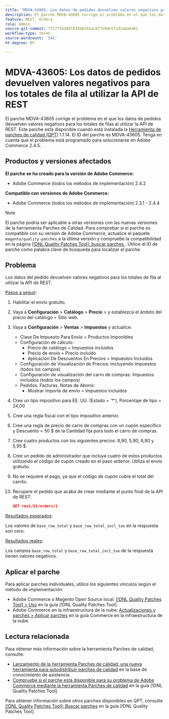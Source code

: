 ```yaml
---
title: "MDVA-43605: Los datos de pedidos devuelven valores negativos para los totales de fila al utilizar la API de REST"
description: El parche MDVA-43605 corrige el problema en el que los datos de pedidos devuelven valores negativos para los totales de filas al utilizar la API de REST. Este parche está disponible cuando está instalada la [Quality Patches Tool (QPT)](https://experienceleague.adobe.com/en/docs/commerce-knowledge-base/kb/announcements/commerce-announcements/magento-quality-patches-released-new-tool-to-self-serve-quality-patches) 1.1.14. El ID del parche es MDVA-43605. Tenga en cuenta que el problema está programado para solucionarse en Adobe Commerce 2.4.5.
feature: REST, Orders
role: Admin
source-git-commit: 7f17f1b286f635b8f65ac877e9de5f1d1a6a6461
workflow-type: tm+mt
source-wordcount: '541'
ht-degree: 0%

---
```


# MDVA-43605: Los datos de pedidos devuelven valores negativos para los totales de fila al utilizar la API de REST

El parche MDVA-43605 corrige el problema en el que los datos de pedidos devuelven valores negativos para los totales de filas al utilizar la API de REST. Este parche está disponible cuando está instalada la [Herramienta de parches de calidad (QPT)](https://experienceleague.adobe.com/en/docs/commerce-knowledge-base/kb/announcements/commerce-announcements/magento-quality-patches-released-new-tool-to-self-serve-quality-patches) 1.1.14. El ID del parche es MDVA-43605. Tenga en cuenta que el problema está programado para solucionarse en Adobe Commerce 2.4.5.

## Productos y versiones afectados

**El parche se ha creado para la versión de Adobe Commerce:**

* Adobe Commerce (todos los métodos de implementación) 2.4.2

**Compatible con versiones de Adobe Commerce:**

* Adobe Commerce (todos los métodos de implementación) 2.3.1 - 2.4.4

>[!NOTE]
>
>El parche podría ser aplicable a otras versiones con las nuevas versiones de la herramienta Parches de Calidad. Para comprobar si el parche es compatible con su versión de Adobe Commerce, actualice el paquete `magento/quality-patches` a la última versión y compruebe la compatibilidad en la página [[!DNL Quality Patches Tool]: buscar parches ](https://experienceleague.adobe.com/en/docs/commerce-knowledge-base/kb/announcements/commerce-announcements/magento-quality-patches-released-new-tool-to-self-serve-quality-patches). Utilice el ID de parche como palabra clave de búsqueda para localizar el parche.

## Problema

Los datos del pedido devuelven valores negativos para los totales de fila al utilizar la API de REST.

<u>Pasos a seguir</u>:

1. Habilitar el envío gratuito.
1. Vaya a **Configuración** > **Catálogo** > **Precio** > y establezca el ámbito del precio del catálogo = Sitio web.
1. Vaya a **Configuración** > **Ventas** > **Impuestos** y actualice:
   * Clase De Impuesto Para Envío = Productos Imponibles
   * Configuración de cálculo:
      * Precio de catálogo = Impuestos incluidos
      * Precio de envío = Precio incluido
      * Aplicación De Descuentos En Precios = Impuestos Incluidos
   * Configuración de Visualización de Precios: Incluyendo Impuestos (todos los campos)
   * Configuración de visualización del carro de compras: Impuestos incluidos (todos los campos)
   * Pedidos, Facturas, Notas de Abono:
      * Mostrar importe de envío = Impuestos incluidos
1. Cree un tipo impositivo para EE. UU. (Estado = &#39;*&#39;), Porcentaje de tipo = 24,00
1. Cree una regla fiscal con el tipo impositivo anterior.
1. Cree una regla de precio de carro de compras con un cupón específico y Descuento = 50 $ de la Cantidad fija para todo el carro de compras.
1. Cree cuatro productos con los siguientes precios: 8,90, 5,90, 6,90 y 5,95 $.
1. Cree un pedido de administrador que incluya cuatro de estos productos utilizando el código de cupón creado en el paso anterior. Utiliza el envío gratuito.
1. No se requiere el pago, ya que el código de cupón cubre el total del carrito.
1. Recupere el pedido que acaba de crear mediante el punto final de la API de REST:

   ```json
   GET rest/V1/orders/1
   ```

<u>Resultados esperados</u>:

Los valores de `base_row_total` y `base_row_total_incl_tax` en la respuesta son cero.

<u>Resultados reales</u>:

Los campos `base_row_total` y `base_row_total_incl_tax` de la respuesta tienen valores negativos.

## Aplicar el parche

Para aplicar parches individuales, utilice los siguientes vínculos según el método de implementación:

* Adobe Commerce o Magento Open Source local: [[!DNL Quality Patches Tool] > Uso](/help/tools/quality-patches-tool/usage.md) en la guía [!DNL Quality Patches Tool].
* Adobe Commerce en la infraestructura de la nube: [Actualizaciones y parches > Aplicar parches](https://experienceleague.adobe.com/docs/commerce-cloud-service/user-guide/develop/upgrade/apply-patches.html) en la guía Commerce en la infraestructura de la nube.

## Lectura relacionada

Para obtener más información sobre la herramienta Parches de calidad, consulte:

* [Lanzamiento de la herramienta Parches de calidad: una nueva herramienta para autodistribuir parches de calidad](https://experienceleague.adobe.com/en/docs/commerce-knowledge-base/kb/announcements/commerce-announcements/magento-quality-patches-released-new-tool-to-self-serve-quality-patches) en la base de conocimiento de asistencia.
* [Compruebe si el parche está disponible para su problema de Adobe Commerce mediante la herramienta Parches de calidad](/help/tools/quality-patches-tool/patches-available-in-qpt/check-patch-for-magento-issue-with-magento-quality-patches.md) en la guía [!DNL Quality Patches Tool].

Para obtener información sobre otros parches disponibles en QPT, consulte [[!DNL Quality Patches Tool]: Buscar parches](https://experienceleague.adobe.com/tools/commerce-quality-patches/index.html) en la guía [!DNL Quality Patches Tool].

